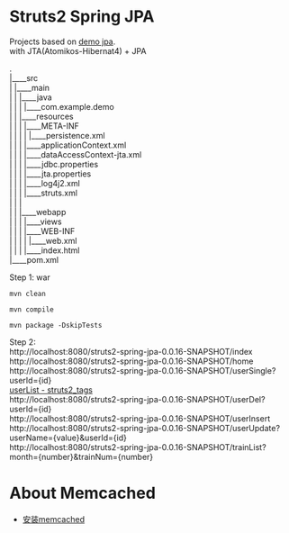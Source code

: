 Struts2 Spring JPA
===============

Projects based on [demo jpa](https://github.com/xiaobin80/demo-jpa-spring-boot2-mysql).    
  with JTA(Atomikos-Hibernat4) + JPA

.        
|____src        
| |____main        
| | |____java        
| | | |____com.example.demo    
| | |____resources    
| | | |____META-INF    
| | | | |____persistence.xml    
| | | |____applicationContext.xml    
| | | |____dataAccessContext-jta.xml    
| | | |____jdbc.properties    
| | | |____jta.properties    
| | | |____log4j2.xml    
| | | |____struts.xml     
| | |        
| | |____webapp        
| | | |____views       
| | | |____WEB-INF        
| | | | |____web.xml        
| | | |____index.html        
|____pom.xml           



Step 1: war
```
mvn clean
```

```
mvn compile
```

```
mvn package -DskipTests
```


Step 2:    
    http://localhost:8080/struts2-spring-jpa-0.0.16-SNAPSHOT/index    
    http://localhost:8080/struts2-spring-jpa-0.0.16-SNAPSHOT/home    
    http://localhost:8080/struts2-spring-jpa-0.0.16-SNAPSHOT/userSingle?userId={id}    
    [userList - struts2_tags](http://localhost:8080/struts2-spring-jpa-0.0.16-SNAPSHOT/userList)    
    http://localhost:8080/struts2-spring-jpa-0.0.16-SNAPSHOT/userDel?userId={id}    
    http://localhost:8080/struts2-spring-jpa-0.0.16-SNAPSHOT/userInsert    
    http://localhost:8080/struts2-spring-jpa-0.0.16-SNAPSHOT/userUpdate?userName={value}&userId={id}    
    http://localhost:8080/struts2-spring-jpa-0.0.16-SNAPSHOT/trainList?month={number}&trainNum={number}    
          
# About Memcached
- [安装memcached](https://tdtc-hrb.github.io/csdn/post/ops_memcached_ubuntu/)
